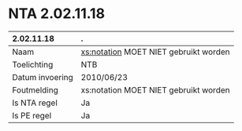 # NTA 2.02.11.18

 2.02.11.18 | . 
 :--- | :--- 
 Naam | <xs:notation> MOET NIET gebruikt worden 
 Toelichting | NTB 
 Datum invoering | 2010/06/23 
 Foutmelding | xs:notation MOET NIET gebruikt worden 
 Is NTA regel | Ja 
 Is PE regel | Ja 
